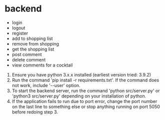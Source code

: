 # backend

* login
* logout
* register
* add to shopping list
* remove from shopping
* get the shopping list
* post comment
* delete comment 
* view comments for a cocktail

1. Ensure you have python 3.x.x installed (earliest version tried: 3.9.2)
2. Run the command 'pip install -r requirements.txt'. If the command does not work, include '--user' option.
3. To start the backend server, run the command 'python src/server.py' or 'python3 src/server.py' depending on your installation of python.
4. If the application fails to run due to port error, change the port number on the last line to something else or stop anything running on port 5050 before redoing step 3.